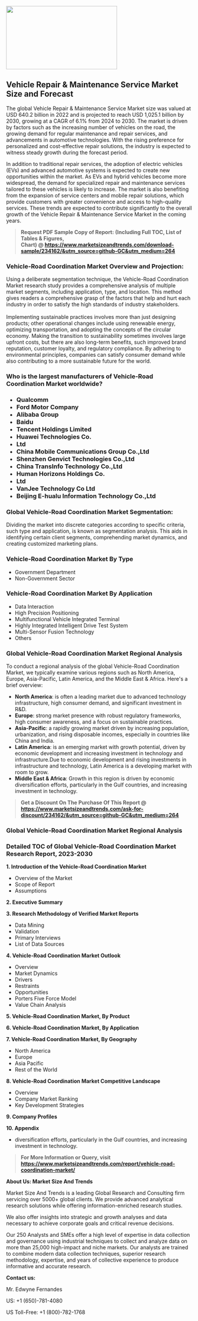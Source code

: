 <p><img class="alignnone size-medium wp-image-20088" src="https://ffe5etoiles.com/wp-content/uploads/2024/12/MST1-300x171.png" alt="" width="300" height="171" /></p><h2>Vehicle Repair & Maintenance Service Market Size and Forecast</h2><p>The global Vehicle Repair & Maintenance Service Market size was valued at USD 640.2 billion in 2022 and is projected to reach USD 1,025.1 billion by 2030, growing at a CAGR of 6.1% from 2024 to 2030. The market is driven by factors such as the increasing number of vehicles on the road, the growing demand for regular maintenance and repair services, and advancements in automotive technologies. With the rising preference for personalized and cost-effective repair solutions, the industry is expected to witness steady growth during the forecast period.</p><p>In addition to traditional repair services, the adoption of electric vehicles (EVs) and advanced automotive systems is expected to create new opportunities within the market. As EVs and hybrid vehicles become more widespread, the demand for specialized repair and maintenance services tailored to these vehicles is likely to increase. The market is also benefiting from the expansion of service centers and mobile repair solutions, which provide customers with greater convenience and access to high-quality services. These trends are expected to contribute significantly to the overall growth of the Vehicle Repair & Maintenance Service Market in the coming years.</p></p><blockquote id="" class=""><strong>Request PDF Sample Copy of Report: (Including Full TOC, List of Tables &amp; Figures, Chart)&nbsp;@&nbsp;<strong><a href="https://www.marketsizeandtrends.com/download-sample/234162/&utm_source=github-GC&utm_medium=264" target="_blank">https://www.marketsizeandtrends.com/download-sample/234162/&utm_source=github-GC&utm_medium=264</a></strong></strong></blockquote><h3 id="" class="">Vehicle-Road Coordination Market&nbsp;Overview and Projection:</h3><p id="" class="">Using a deliberate segmentation technique, the Vehicle-Road Coordination Market research study provides a comprehensive analysis of multiple market segments, including application, type, and location. This method gives readers a comprehensive grasp of the factors that help and hurt each industry in order to satisfy the high standards of industry stakeholders. <br /> <br />Implementing sustainable practices involves more than just designing products; other operational changes include using renewable energy, optimizing transportation, and adopting the concepts of the circular economy. Making the transition to sustainability sometimes involves large upfront costs, but there are also long-term benefits, such improved brand reputation, customer loyalty, and regulatory compliance. By adhering to environmental principles, companies can satisfy consumer demand while also contributing to a more sustainable future for the world.</p><h3 id="" class="">Who is the largest manufacturers of&nbsp;Vehicle-Road Coordination Market worldwide?</h3><h3 class=""><p><ul><li>Qualcomm </li><li> Ford Motor Company </li><li> Alibaba Group </li><li> Baidu </li><li> Tencent Holdings Limited </li><li> Huawei Technologies Co. </li><li> Ltd </li><li> China Mobile Communications Group Co.,Ltd </li><li> Shenzhen Genvict Technologies Co.,Ltd </li><li> China TransInfo Technology Co.,Ltd </li><li> Human Horizons Holdings Co. </li><li> Ltd </li><li> VanJee Technology Co Ltd </li><li> Beijing E-hualu Information Technology Co.,Ltd</li></ul></p></h3><h3 id="" class="">Global&nbsp;Vehicle-Road Coordination Market Segmentation:</h3><p id="" class="">Dividing the market into discrete categories according to specific criteria, such type and application, is known as segmentation analysis. This aids in identifying certain client segments, comprehending market dynamics, and creating customized marketing plans.</p><h3 id="" class="">Vehicle-Road Coordination Market&nbsp;By Type</h3><p><p><ul><li>Government Department</li><li> Non-Government Sector</p></li></ul></p></p><h3 id="" class="">Vehicle-Road Coordination Market&nbsp;By Application</h3><p class=""><p><ul><li>Data Interaction</li><li> High Precision Positioning</li><li> Multifunctional Vehicle Integrated Terminal</li><li> Highly Integrated Intelligent Drive Test System</li><li> Multi-Sensor Fusion Technology</li><li> Others</li></ul></p></p><h3 id="" class="">Global Vehicle-Road Coordination Market Regional Analysis</h3><p id="" class="">To conduct a regional analysis of the global Vehicle-Road Coordination Market, we typically examine various regions such as North America, Europe, Asia-Pacific, Latin America, and the Middle East &amp; Africa. Here's a brief overview:</p><ul><li><strong>North America</strong>: is often a leading market due to advanced technology infrastructure, high consumer demand, and significant investment in R&amp;D.</li><li><strong>Europe</strong>: strong market presence with robust regulatory frameworks, high consumer awareness, and a focus on sustainable practices.</li><li><strong>Asia-Pacific</strong>: a rapidly growing market driven by increasing population, urbanization, and rising disposable incomes, especially in countries like China and India.</li><li><strong>Latin America</strong>: is an emerging market with growth potential, driven by economic development and increasing investment in technology and infrastructure.Due to economic development and rising investments in infrastructure and technology, Latin America is a developing market with room to grow.</li><li><strong>Middle East &amp; Africa</strong>: Growth in this region is driven by economic diversification efforts, particularly in the Gulf countries, and increasing investment in technology.</li></ul><blockquote id="" class=""><strong>Get a Discount On The Purchase Of This Report @ <strong><a href="https://www.marketsizeandtrends.com/ask-for-discount/234162/&utm_source=github-GC&utm_medium=264" target="_blank">https://www.marketsizeandtrends.com/ask-for-discount/234162/&utm_source=github-GC&utm_medium=264</a></strong></strong></blockquote><h3 id="" class="">Global Vehicle-Road Coordination Market Regional Analysis</h3><h3 id="" class="">Detailed TOC of Global Vehicle-Road Coordination Market Research Report, 2023-2030</h3><p id="" class=""><strong>1. Introduction of the Vehicle-Road Coordination Market</strong></p><ul><li>Overview of the Market</li><li>Scope of Report</li><li>Assumptions</li></ul><p id="" class=""><strong>2. Executive Summary</strong></p><p id="" class=""><strong>3. Research Methodology of Verified Market Reports</strong></p><ul><li>Data Mining</li><li>Validation</li><li>Primary Interviews</li><li>List of Data Sources</li></ul><p id="" class=""><strong>4. Vehicle-Road Coordination Market Outlook</strong></p><ul><li>Overview</li><li>Market Dynamics</li><li>Drivers</li><li>Restraints</li><li>Opportunities</li><li>Porters Five Force Model</li><li>Value Chain Analysis</li></ul><p id="" class=""><strong>5. Vehicle-Road Coordination Market, By Product</strong></p><p id="" class=""><strong>6. Vehicle-Road Coordination Market, By Application</strong></p><p id="" class=""><strong>7. Vehicle-Road Coordination Market, By Geography</strong></p><ul><li>North America</li><li>Europe</li><li>Asia Pacific</li><li>Rest of the World</li></ul><p id="" class=""><strong>8. Vehicle-Road Coordination Market Competitive Landscape</strong></p><ul><li>Overview</li><li>Company Market Ranking</li><li>Key Development Strategies</li></ul><p id="" class=""><strong>9. Company Profiles</strong></p><p id="" class=""><strong>10. Appendix</strong></p><ul><li>diversification efforts, particularly in the Gulf countries, and increasing investment in technology.</li></ul><blockquote id="" class=""><strong>For More Information or Query, visit <strong><strong><a href="https://www.marketsizeandtrends.com/report/vehicle-road-coordination-market/" target="_blank">https://www.marketsizeandtrends.com/report/vehicle-road-coordination-market/</a></strong></strong></strong></blockquote><p id="" class=""><strong>About Us: Market Size And Trends</strong></p><p id="" class="">Market Size And Trends is a leading Global Research and Consulting firm servicing over 5000+ global clients. We provide advanced analytical research solutions while offering information-enriched research studies.</p><p id="" class="">We also offer insights into strategic and growth analyses and data necessary to achieve corporate goals and critical revenue decisions.</p><p id="" class="">Our 250 Analysts and SMEs offer a high level of expertise in data collection and governance using industrial techniques to collect and analyze data on more than 25,000 high-impact and niche markets. Our analysts are trained to combine modern data collection techniques, superior research methodology, expertise, and years of collective experience to produce informative and accurate research.</p><p id="" class=""><strong>Contact us:</strong></p><p id="" class="">Mr. Edwyne Fernandes</p><p id="" class="">US: +1 (650)-781-4080</p><p id="" class="">US Toll-Free: +1 (800)-782-1768</p>
